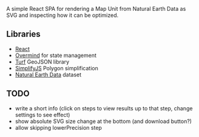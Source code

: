 A simple React SPA for rendering a Map Unit from Natural Earth Data as SVG and inspecting how it can be optimized.

## Libraries
- [React](https://reactjs.org/)
- [Overmind](https://overmindjs.org/) for state management
- [Turf](http://turfjs.org/) GeoJSON library
- [SimplifyJS](https://mourner.github.io/simplify-js/) Polygon simplification
- [Natural Earth Data](http://www.naturalearthdata.com/) dataset

## TODO
- write a short info (click on steps to view results up to that step, change settings to see effect)
- show absolute SVG size change at the bottom (and download button?)
- allow skipping lowerPrecision step